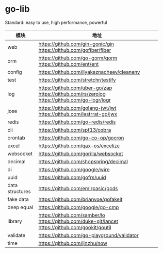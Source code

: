 # go-lib
Standard: easy to use, high performance, powerful

| 模块 | 地址 |
| -|-|
| web | https://github.com/gin-gonic/gin https://github.com/gofiber/fiber |
| orm | https://github.com/go-gorm/gorm https://github.com/ent/ent |
| config | https://github.com/ilyakaznacheev/cleanenv |
| test | https://github.com/stretchr/testify | 
| log | https://github.com/uber-go/zap https://github.com/rs/zerolog https://github.com/go-logr/logr | 
| jose | https://github.com/golang-jwt/jwt https://github.com/lestrrat-go/jwx |
| redis | https://github.com/go-redis/redis |
| cli | https://github.com/spf13/cobra |
| crontab | https://github.com/go-co-op/gocron |
| excel | https://github.com/qax-os/excelize |
| websocket | https://github.com/gorilla/websocket |
| decimal | https://github.com/shopspring/decimal |
| di | https://github.com/google/wire |
| uuid | https://github.com/gofrs/uuid |
| data structures | https://github.com/emirpasic/gods | 
| fake data | https://github.com/brianvoe/gofakeit | 
| deep equal | https://github.com/google/go-cmp | 
| library | https://github.com/samber/lo https://github.com/duke-git/lancet https://github.com/gookit/goutil | 
| validate | https://github.com/go-playground/validator | 
| time | https://github.com/jinzhu/now | 


